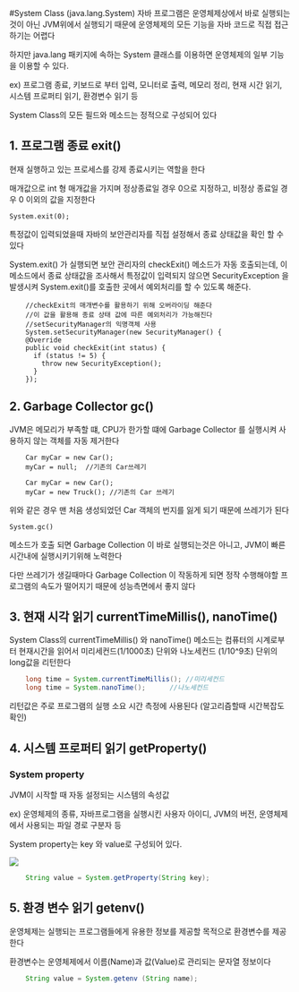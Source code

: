 #System Class (java.lang.System)
자바 프로그램은 운영체제상에서 바로 실행되는것이 아닌 JVM위에서 실행되기 때문에 운영체제의 모든 기능을
자바 코드로 직접 접근하기는 어렵다

하지만 java.lang 패키지에 속하는 System 클래스를 이용하면 운영체제의 일부 기능을 이용할 수 있다.

ex) 프로그램 종료, 키보드로 부터 입력, 모니터로 출력, 메모리 정리, 현재 시간 읽기, 시스템 프로퍼티 읽기,
환경변수 읽기 등

System Class의 모든 필드와 메소드는 정적으로 구성되어 있다

## 1. 프로그램 종료 exit()
현재 실행하고 있는 프로세스를 강제 종료시키는 역할을 한다

매개값으로 int 형 매개값을 가지며 정상종료일 경우 0으로 지정하고, 비정상 종료일 경우 0 이외의 값을 지정한다

```System.exit(0);```

특정값이 입력되었을때 자바의 보안관리자를 직접 설정해서 종료 상태값을 확인 할 수 있다

System.exit() 가 실행되면 보안 관리자의 checkExit() 메소드가 자동 호출되는데, 이 메소드에서 종료 상태값을 
조사해서 특정값이 입력되지 않으면 SecurityException 을 발생시켜 System.exit()를 호출한 곳에서 예외처리를 
할 수 있도록 해준다.

```aidl
    //checkExit의 매개변수를 활용하기 위해 오버라이딩 해준다
    //이 값을 활용해 종료 상태 값에 따른 예외처리가 가능해진다
    //setSecurityManager의 익명객체 사용
    System.setSecurityManager(new SecurityManager() {
    @Override
    public void checkExit(int status) {
      if (status != 5) {
        throw new SecurityException();
      }
    });
```

## 2. Garbage Collector gc()
JVM은 메모리가 부족할 떄, CPU가 한가할 떄에 Garbage Collector 를 실행시켜 사용하지 않는 객체를 자동 제거한다


```
    Car myCar = new Car();
    myCar = null;  //기존의 Car쓰레기
    
    Car myCar = new Car();
    myCar = new Truck(); //기존의 Car 쓰레기
```

위와 같은 경우 맨 처음 생성되었던 Car 객체의 번지를 잃게 되기 때문에 쓰레기가 된다

```System.gc()```

메소드가 호출 되면 Garbage Collection 이 바로 실행되는것은 아니고, JVM이 빠른 시간내에 실행시키기위해 노력한다

다만 쓰레기가 생길때마다 Garbage Collection 이 작동하게 되면 정작 수행해야할 프로그램의 속도가 떨어지기 때문에
성능측면에서 좋지 않다

## 3. 현재 시각 읽기 currentTimeMillis(), nanoTime()
System Class의 currentTimeMillis() 와 nanoTime() 메소드는 컴퓨터의 시계로부터 현재시간을 읽어서
미리세컨드(1/1000초) 단위와 나노세컨드 (1/10^9초) 단위의 long값을 리턴한다

```java
    long time = System.currentTimeMillis(); //미리세컨드
    long time = System.nanoTime();      //나노세컨드
```

리턴값은 주로 프로그램의 실행 소요 시간 측정에 사용된다 (알고리즘할때 시간복잡도 확인)

## 4. 시스템 프로퍼티 읽기 getProperty()
### System property
JVM이 시작할 때 자동 설정되는 시스템의 속성값

ex) 운영체제의 종류, 자바프로그램을 실행시킨 사용자 아이디, JVM의 버전, 
운영체제에서 사용되는 파일 경로 구분자 등

System property는 key 와 value로 구성되어 있다.

![](.https://github.com/syhojeo/Java-Study/blob/main/image/%ED%99%94%EB%A9%B4%20%EC%BA%A1%EC%B2%98%202022-01-20%20121001.png)

```java
    String value = System.getProperty(String key);
```

## 5. 환경 변수 읽기 getenv()
운영체제는 실행되는 프로그램들에게 유용한 정보를 제공할 목적으로 환경변수를 제공한다

환경변수는 운영체제에서 이름(Name)과 값(Value)로 관리되는 문자열 정보이다

```java
    String value = System.getenv (String name);
```